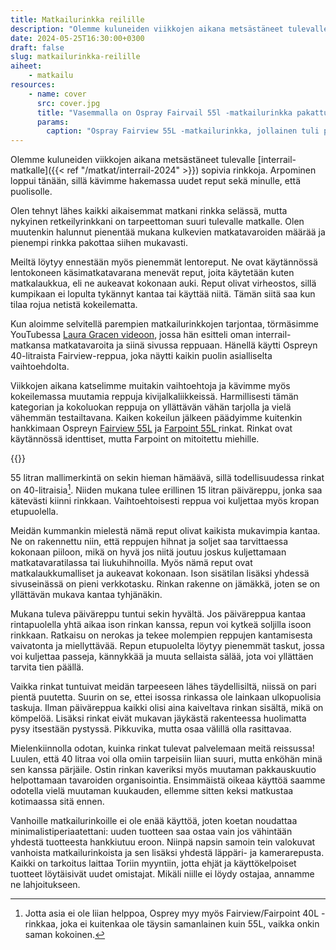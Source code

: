 ```yaml
---
title: Matkailurinkka reilille
description: "Olemme kuluneiden viikkojen aikana metsästäneet tulevalle interrail-matkalle sopivia rinkkoja. Arpominen loppui tänään, sillä kävimme hakemassa uudet reput sekä minulle, että puolisolle."
date: 2024-05-25T16:30:00+0300
draft: false
slug: matkailurinkka-reilille
aiheet:
    - matkailu
resources:
    - name: cover
      src: cover.jpg
      title: "Vasemmalla on Ospray Fairvail 55l -matkailurinkka pakattuna. Päiväreppu on kiinnitetty ison rinkan selkäpuolelle hihnoilla. Oikealla näkyy rinkka avattuna. Se muistuttaa matkalaukkua, jonka kansi on avattu ja sisällä on yksi suuri tila sekä kiristysremmit."
      params:
        caption: "Ospray Fairview 55L -matkailurinkka, jollainen tuli puolisoni käyttöön. Värikin on sama. Itselleni tuli saman kokoinen Farpoint-malli harmaana."
---
```

Olemme kuluneiden viikkojen aikana metsästäneet tulevalle [interrail-matkalle]({{< ref "/matkat/interrail-2024" >}}) sopivia rinkkoja. Arpominen loppui tänään, sillä kävimme hakemassa uudet reput sekä minulle, että puolisolle.

<!--more-->

Olen tehnyt lähes kaikki aikaisemmat matkani rinkka selässä, mutta nykyinen retkeilyrinkkani on tarpeettoman suuri tulevalle matkalle. Olen muutenkin halunnut pienentää mukana kulkevien matkatavaroiden määrää ja pienempi rinkka pakottaa siihen mukavasti.

Meiltä löytyy ennestään myös pienemmät lentoreput. Ne ovat käytännössä lentokoneen käsimatkatavarana menevät reput, joita käytetään kuten matkalaukkua, eli ne aukeavat kokonaan auki. Reput olivat virheostos, sillä kumpikaan ei lopulta tykännyt kantaa tai käyttää niitä. Tämän siitä saa kun tilaa rojua netistä kokeilematta.

Kun aloimme selvitellä parempien matkailurinkkojen tarjontaa, törmäsimme YouTubessa [Laura Gracen videoon](https://www.youtube.com/watch?v=xww47QsTbTE), jossa hän esitteli oman interrail-matkansa matkatavaroita ja siinä sivussa reppuaan. Hänellä käytti Ospreyn 40-litraista Fairview-reppua, joka näytti kaikin puolin asialliselta vaihtoehdolta.

Viikkojen aikana katselimme muitakin vaihtoehtoja ja kävimme myös kokeilemassa muutamia reppuja kivijalkaliikkeissä. Harmillisesti tämän kategorian ja kokoluokan reppuja on yllättävän vähän tarjolla ja vielä vähemmän testailtavana. Kaiken kokeilun jälkeen päädyimme kuitenkin hankkimaan Ospreyn [Fairview 55L](https://www.osprey.com/eu/osprey-fairview-55-f22) ja [Farpoint 55L ](https://www.osprey.com/eu/osprey-farpoint-55-f22) rinkat. Rinkat ovat käytännössä identtiset, mutta Farpoint on mitoitettu miehille.

{{<cover>}}

55 litran mallimerkintä on sekin hieman hämäävä, sillä todellisuudessa rinkat on 40-litraisia[^1]. Niiden mukana tulee erillinen 15 litran päiväreppu, jonka saa kätevästi kiinni rinkkaan. Vaihtoehtoisesti reppua voi kuljettaa myös kropan etupuolella.

Meidän kummankin mielestä nämä reput olivat kaikista mukavimpia kantaa. Ne on rakennettu niin, että reppujen hihnat ja soljet saa tarvittaessa kokonaan piiloon, mikä on hyvä jos niitä joutuu joskus kuljettamaan matkatavaratilassa tai liukuhihnoilla. Myös nämä reput ovat matkalaukkumalliset ja aukeavat kokonaan. Ison sisätilan lisäksi yhdessä sivuseinässä on pieni verkkotasku. Rinkan rakenne on jämäkkä, joten se on yllättävän mukava kantaa tyhjänäkin.

Mukana tuleva päiväreppu tuntui sekin hyvältä. Jos päiväreppua kantaa rintapuolella yhtä aikaa ison rinkan kanssa, repun voi kytkeä soljilla isoon rinkkaan. Ratkaisu on nerokas ja tekee molempien reppujen kantamisesta vaivatonta ja miellyttävää. Repun etupuolelta löytyy pienemmät taskut, jossa voi kuljettaa passeja, kännykkää ja muuta sellaista sälää, jota voi yllättäen tarvita tien päällä.

Vaikka rinkat tuntuivat meidän tarpeeseen lähes täydellisiltä, niissä on pari pientä puutetta. Suurin on se, ettei isossa rinkassa ole lainkaan ulkopuolisia taskuja. Ilman päiväreppua kaikki olisi aina kaiveltava rinkan sisältä, mikä on kömpelöä. Lisäksi rinkat eivät mukavan jäykästä rakenteessa huolimatta pysy itsestään pystyssä. Pikkuvika, mutta osaa välillä olla rasittavaa.

Mielenkiinnolla odotan, kuinka rinkat tulevat palvelemaan meitä reissussa! Luulen, että 40 litraa voi olla omiin tarpeisiin liian suuri, mutta enköhän minä sen kanssa pärjäile. Ostin rinkan kaveriksi myös muutaman pakkauskuutio helpottamaan tavaroiden organisointia. Ensimmäistä oikeaa käyttöä saamme odotella vielä muutaman kuukauden, ellemme sitten keksi matkustaa kotimaassa sitä ennen.

Vanhoille matkailurinkoille ei ole enää käyttöä, joten koetan noudattaa minimalistiperiaatettani: uuden tuotteen saa ostaa vain jos vähintään yhdestä tuotteesta hankkiutuu eroon. Niinpä napsin samoin tein valokuvat vanhoista matkailurinkoista ja sen lisäksi yhdestä läppäri- ja kamerarepusta. Kaikki on tarkoitus laittaa Toriin myyntiin, jotta ehjät ja käyttökelpoiset tuotteet löytäisivät uudet omistajat. Mikäli niille ei löydy ostajaa, annamme ne lahjoitukseen.

[^1]: Jotta asia ei ole liian helppoa, Osprey myy myös Fairview/Fairpoint 40L -rinkkaa, joka ei kuitenkaa ole täysin samanlainen kuin 55L, vaikka onkin saman kokoinen.
